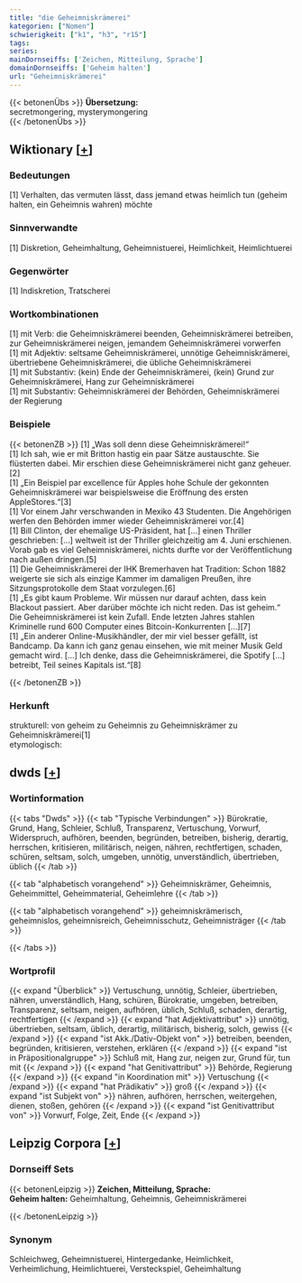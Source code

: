```yaml
---
title: "die Geheimniskrämerei"
kategorien: ["Nomen"]
schwierigkeit: ["k1", "h3", "r15"]
tags:
series:
mainDornseiffs: ['Zeichen, Mitteilung, Sprache']
domainDornseiffs: ['Geheim halten']
url: "Geheimniskrämerei"
---
```


{{< betonenÜbs >}}
**Übersetzung:**  
secretmongering, mysterymongering  
{{< /betonenÜbs >}}

## Wiktionary [[+](https://de.wiktionary.org/wiki/Geheimniskrämerei)]

### Bedeutungen
[1] Verhalten, das vermuten lässt, dass jemand etwas heimlich tun (geheim halten, ein Geheimnis wahren) möchte  

### Sinnverwandte
[1] Diskretion, Geheimhaltung, Geheimnistuerei, Heimlichkeit, Heimlichtuerei  

### Gegenwörter
[1] Indiskretion, Tratscherei  

### Wortkombinationen
[1] mit Verb: die Geheimniskrämerei beenden, Geheimniskrämerei betreiben, zur Geheimniskrämerei neigen, jemandem Geheimniskrämerei vorwerfen  
[1] mit Adjektiv: seltsame Geheimniskrämerei, unnötige Geheimniskrämerei, übertriebene Geheimniskrämerei, die übliche Geheimniskrämerei  
[1] mit Substantiv: (kein) Ende der Geheimniskrämerei, (kein) Grund zur Geheimniskrämerei, Hang zur Geheimniskrämerei  
[1] mit Substantiv: Geheimniskrämerei der Behörden, Geheimniskrämerei der Regierung  

### Beispiele
{{< betonenZB >}}
[1] „Was soll denn diese Geheimniskrämerei!“  
[1] Ich sah, wie er mit Britton hastig ein paar Sätze austauschte. Sie flüsterten dabei. Mir erschien diese Geheimniskrämerei nicht ganz geheuer.[2]  
[1] „Ein Beispiel par excellence für Apples hohe Schule der gekonnten Geheimniskrämerei war beispielsweise die Eröffnung des ersten AppleStores.“[3]  
[1] Vor einem Jahr verschwanden in Mexiko 43 Studenten. Die Angehörigen werfen den Behörden immer wieder Geheimniskrämerei vor.[4]  
[1] Bill Clinton, der ehemalige US-Präsident, hat […] einen Thriller geschrieben: […] weltweit ist der Thriller gleichzeitig am 4. Juni erschienen. Vorab gab es viel Geheimniskrämerei, nichts durfte vor der Veröffentlichung nach außen dringen.[5]  
[1] Die Geheimniskrämerei der IHK Bremerhaven hat Tradition: Schon 1882 weigerte sie sich als einzige Kammer im damaligen Preußen, ihre Sitzungsprotokolle dem Staat vorzulegen.[6]  
[1] „Es gibt kaum Probleme. Wir müssen nur darauf achten, dass kein Blackout passiert. Aber darüber möchte ich nicht reden. Das ist geheim.“ Die Geheimniskrämerei ist kein Zufall. Ende letzten Jahres stahlen Kriminelle rund 600 Computer eines Bitcoin-Konkurrenten […][7]  
[1] „Ein anderer Online-Musikhändler, der mir viel besser gefällt, ist Bandcamp. Da kann ich ganz genau einsehen, wie mit meiner Musik Geld gemacht wird. […] Ich denke, dass die Geheimniskrämerei, die Spotify […] betreibt, Teil seines Kapitals ist.“[8]  

{{< /betonenZB >}}
### Herkunft
strukturell: von geheim zu Geheimnis zu Geheimniskrämer zu Geheimniskrämerei[1]  
etymologisch:  



## dwds [[+](https://www.dwds.de/wb/Geheimniskrämerei)]

### Wortinformation
{{< tabs "Dwds" >}}
{{< tab "Typische Verbindungen" >}}
Bürokratie, Grund, Hang, Schleier, Schluß, Transparenz, Vertuschung, Vorwurf, Widerspruch, aufhören, beenden, begründen, betreiben, bisherig, derartig, herrschen, kritisieren, militärisch, neigen, nähren, rechtfertigen, schaden, schüren, seltsam, solch, umgeben, unnötig, unverständlich, übertrieben, üblich
{{< /tab >}}

{{< tab "alphabetisch vorangehend" >}}
Geheimniskrämer, Geheimnis, Geheimmittel, Geheimmaterial, Geheimlehre
{{< /tab >}}

{{< tab "alphabetisch vorangehend" >}}
geheimniskrämerisch, geheimnislos, geheimnisreich, Geheimnisschutz, Geheimnisträger
{{< /tab >}}

{{< /tabs >}}

### Wortprofil
{{< expand "Überblick" >}} Vertuschung, unnötig, Schleier, übertrieben, nähren, unverständlich, Hang, schüren, Bürokratie, umgeben, betreiben, Transparenz, seltsam, neigen, aufhören, üblich, Schluß, schaden, derartig, rechtfertigen {{< /expand >}}
{{< expand "hat Adjektivattribut" >}} unnötig, übertrieben, seltsam, üblich, derartig, militärisch, bisherig, solch, gewiss {{< /expand >}}
{{< expand "ist Akk./Dativ-Objekt von" >}} betreiben, beenden, begründen, kritisieren, verstehen, erklären {{< /expand >}}
{{< expand "ist in Präpositionalgruppe" >}} Schluß mit, Hang zur, neigen zur, Grund für, tun mit {{< /expand >}}
{{< expand "hat Genitivattribut" >}} Behörde, Regierung {{< /expand >}}
{{< expand "in Koordination mit" >}} Vertuschung {{< /expand >}}
{{< expand "hat Prädikativ" >}} groß {{< /expand >}}
{{< expand "ist Subjekt von" >}} nähren, aufhören, herrschen, weitergehen, dienen, stoßen, gehören {{< /expand >}}
{{< expand "ist Genitivattribut von" >}} Vorwurf, Folge, Zeit, Ende {{< /expand >}}

## Leipzig Corpora [[+](https://corpora.uni-leipzig.de/en/res?word=Geheimniskrämerei&corpusId=deu_newscrawl-public_2018)]

### Dornseiff Sets
{{< betonenLeipzig >}}
**Zeichen, Mitteilung, Sprache:**  
**Geheim halten:** Geheimhaltung, Geheimnis, Geheimniskrämerei  

{{< /betonenLeipzig >}}

### Synonym
Schleichweg, Geheimnistuerei, Hintergedanke, Heimlichkeit, Verheimlichung, Heimlichtuerei, Versteckspiel, Geheimhaltung

